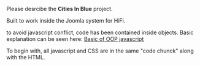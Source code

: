 Please desrcibe the **Cities In Blue** project.

Built to work inside the Joomla system for HiFi.

to avoid javascript conflict, code has been contained inside objects. Basic explanation can be seen here:
[Basic of OOP javascript](http://net.tutsplus.com/tutorials/javascript-ajax/the-basics-of-object-oriented-javascript/)

To begin with, all javascript and CSS are in the same "code chunck" along with the HTML. 

